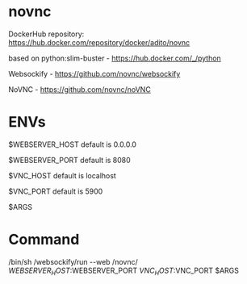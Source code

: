 # novnc
DockerHub repository: https://hub.docker.com/repository/docker/adito/novnc

based on python:slim-buster - https://hub.docker.com/_/python

Websockify - https://github.com/novnc/websockify

NoVNC - https://github.com/novnc/noVNC

# ENVs

$WEBSERVER_HOST default is 0.0.0.0

$WEBSERVER_PORT default is 8080

$VNC_HOST default is localhost

$VNC_PORT default is 5900

$ARGS 

# Command
/bin/sh /websockify/run --web /novnc/ $WEBSERVER_HOST:$WEBSERVER_PORT $VNC_HOST:$VNC_PORT $ARGS
